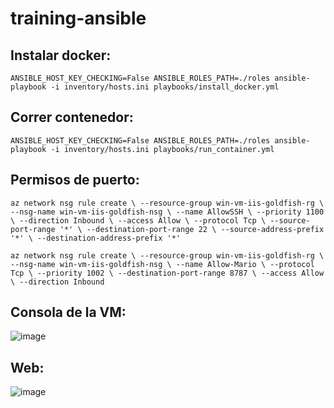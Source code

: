 # training-ansible

## Instalar docker:

`ANSIBLE_HOST_KEY_CHECKING=False ANSIBLE_ROLES_PATH=./roles ansible-playbook -i inventory/hosts.ini playbooks/install_docker.yml`

## Correr contenedor:
`ANSIBLE_HOST_KEY_CHECKING=False ANSIBLE_ROLES_PATH=./roles ansible-playbook -i inventory/hosts.ini playbooks/run_container.yml`


## Permisos de puerto:

`az network nsg rule create \
  --resource-group win-vm-iis-goldfish-rg \
  --nsg-name win-vm-iis-goldfish-nsg \
  --name AllowSSH \
  --priority 1100 \
  --direction Inbound \
  --access Allow \
  --protocol Tcp \
  --source-port-range '*' \
  --destination-port-range 22 \
  --source-address-prefix '*' \
  --destination-address-prefix '*'`

  `az network nsg rule create \
  --resource-group win-vm-iis-goldfish-rg \
  --nsg-name win-vm-iis-goldfish-nsg \
  --name Allow-Mario \
  --protocol Tcp \
  --priority 1002 \
  --destination-port-range 8787 \
  --access Allow \
  --direction Inbound`

## Consola de la VM:

![image](https://github.com/user-attachments/assets/ada000f3-b143-4118-9366-9116f08d82a3)


## Web:

![image](https://github.com/user-attachments/assets/641854ea-58c5-4ab1-a54e-5ac06471a8a0)
